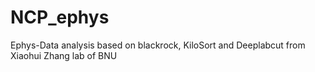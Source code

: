 # NCP_ephys
Ephys-Data analysis based on blackrock, KiloSort and Deeplabcut from Xiaohui Zhang lab of BNU

